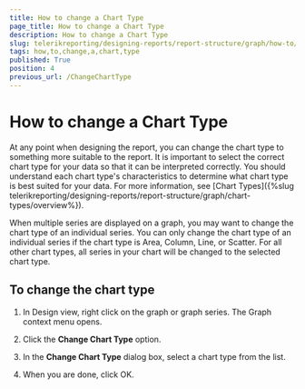 ```yaml
---
title: How to change a Chart Type
page_title: How to change a Chart Type 
description: How to change a Chart Type
slug: telerikreporting/designing-reports/report-structure/graph/how-to/how-to-change-a-chart-type
tags: how,to,change,a,chart,type
published: True
position: 4
previous_url: /ChangeChartType
---
```


# How to change a Chart Type

At any point when designing the report, you can change the chart type to something more suitable to the report. It is important to select the correct chart type for your data so that it can be interpreted correctly. You should understand each chart type's characteristics to determine what chart type is best suited for your data. For more information, see [Chart Types]({%slug telerikreporting/designing-reports/report-structure/graph/chart-types/overview%}). 

When multiple series are displayed on a graph, you may want to change the chart type of an individual series. You can only change the chart type of an individual series if the chart type is Area, Column, Line, or Scatter. For all other chart types, all series in your chart will be changed to the selected chart type. 

## To change the chart type

1. In Design view, right click on the graph or graph series. The Graph context menu opens.

1. Click the __Change Chart Type__ option.

1. In the __Change Chart Type__ dialog box, select a chart type from the list.

1. When you are done, click OK.
